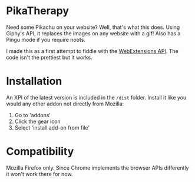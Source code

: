 # PikaTherapy
Need some Pikachu on your website? Well, that's what this does. Using Giphy's API, it replaces 
the images on any website with a gif! Also has a Pingu mode if you require noots.

I made this as a first attempt to fiddle with the [WebExtensions API](https://developer.mozilla.org/en-US/docs/Mozilla/Add-ons/WebExtensions).
The code isn't the prettiest but it works.

# Installation
An XPI of the latest version is included in the `/dist` folder. Install it like you would any
other addon not directly from Mozilla:
1. Go to 'addons'
2. Click the gear icon
3. Select 'install add-on from file'

# Compatibility
Mozilla Firefox only. Since Chrome implements the browser APIs differently it won't work there for now.
